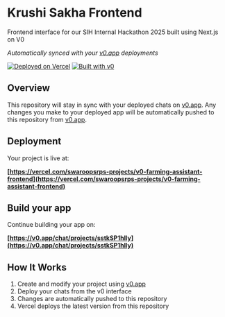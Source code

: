 # Krushi Sakha Frontend

Frontend interface for our SIH Internal Hackathon 2025 built using Next.js on V0

*Automatically synced with your [v0.app](https://v0.app) deployments*

[![Deployed on Vercel](https://img.shields.io/badge/Deployed%20on-Vercel-black?style=for-the-badge&logo=vercel)](https://vercel.com/swaroopsrps-projects/v0-farming-assistant-frontend)
[![Built with v0](https://img.shields.io/badge/Built%20with-v0.app-black?style=for-the-badge)](https://v0.app/chat/projects/sstkSP1hIly)

## Overview

This repository will stay in sync with your deployed chats on [v0.app](https://v0.app).
Any changes you make to your deployed app will be automatically pushed to this repository from [v0.app](https://v0.app).

## Deployment

Your project is live at:

**[https://vercel.com/swaroopsrps-projects/v0-farming-assistant-frontend](https://vercel.com/swaroopsrps-projects/v0-farming-assistant-frontend)**

## Build your app

Continue building your app on:

**[https://v0.app/chat/projects/sstkSP1hIly](https://v0.app/chat/projects/sstkSP1hIly)**

## How It Works

1. Create and modify your project using [v0.app](https://v0.app)
2. Deploy your chats from the v0 interface
3. Changes are automatically pushed to this repository
4. Vercel deploys the latest version from this repository

